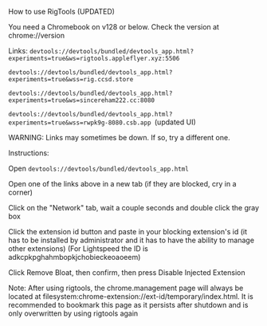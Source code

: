 How to use RigTools (UPDATED)

You need a Chromebook on v128 or below. Check the version at chrome://version

Links:
```devtools://devtools/bundled/devtools_app.html?experiments=true&ws=rigtools.appleflyer.xyz:5506```

```devtools://devtools/bundled/devtools_app.html?experiments=true&wss=rig.ccsd.store ``` 

```devtools://devtools/bundled/devtools_app.html?experiments=true&ws=sincereham222.cc:8080```

```devtools://devtools/bundled/devtools_app.html?experiments=true&wss=rwpk9g-8080.csb.app ```(updated UI)

WARNING: Links may sometimes be down. If so, try a different one.

Instructions:

Open ```devtools://devtools/bundled/devtools_app.html```

Open one of the links above in a new tab (if they are blocked, cry in a corner)

Click on the "Network" tab, wait a couple seconds and double click the gray box

Click the extension id button and paste in your blocking extension's id (it has to be installed by administrator and it has to have the ability to manage other extensions) (For Lightspeed the ID is adkcpkpghahmbopkjchobieckeoaoeem)

Click Remove Bloat, then confirm, then press Disable Injected Extension

Note: After using rigtools, the chrome.management page will always be located at filesystem:chrome-extension://ext-id/temporary/index.html. It is recommended to bookmark this page as it persists after shutdown and is only overwritten by using rigtools again
